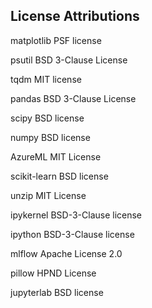 ## License Attributions

matplotlib	PSF license

psutil		BSD 3-Clause License

tqdm		MIT license

pandas		BSD 3-Clause License

scipy		BSD license

numpy		BSD license

AzureML		MIT License

scikit-learn	BSD license

unzip		MIT License

ipykernel	BSD-3-Clause license

ipython		BSD-3-Clause license

mlflow		Apache License 2.0

pillow		HPND License

jupyterlab	BSD license
